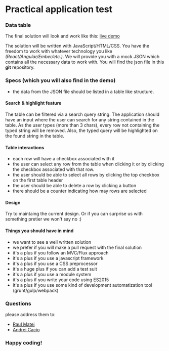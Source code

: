 # Practical application test

### Data table

The final solution will look and work like this: [live demo](http://raulmatei.com/test)

The solution will be written with JavaScript/HTML/CSS. You have the freedom to work with whatever technology you like *(React/Angular/Ember/etc.)*. We will provide you with a mock JSON which contains all the necessary data to work with. You will find the json file in this **git** repository.

### Specs (which you will also find in the demo)

- the data from the JSON file should be listed in a table like structure.

#### Search & highlight feature

The table can be filtered via a search query string. The application should have an input where the user
can search for any string contained in the table. As the user types (more than 3 chars), every row not containing the typed string will be removed. Also, the typed query will be highlighted on the found string in the table.

#### Table interactions

- each row will have a checkbox associated with it
- the user can select any row from the table when clicking it or by clicking the checkbox associated with that row.
- the user should be able to select all rows by clicking the top checkbox on the first table header
- the user should be able to delete a row by clicking a button
- there should be a counter indicating how may rows are selected


####  Design

Try to maintaing the current design. Or if you can surprise us with something pretier we won't say no :)

#### Things you should have in mind

 - we want to see a well written solution
 - we prefer if you will make a pull request with the final solution
 - it's a plus if you follow an MVC/Flux approach
 - it's a plus if you use a javascript framework
 - it's a plus if you use a CSS preprocessor
 - it's a huge plus if you can add a test suit
 - it's a plus if you use a module system
 - it's a plus if you write your code using ES2015
 - it's a plus if you use some kind of development automatization tool (grunt/gulp/webpack)


### Questions

please address them to:
 - [Raul Matei](mailto:raul.matei@evozon.com)
 - [Andrei Cacio](mailto:andrei.cacio@evozon.com)

### Happy coding!

